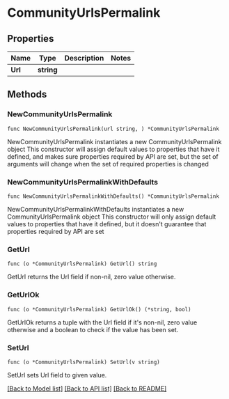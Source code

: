 # CommunityUrlsPermalink

## Properties

Name | Type | Description | Notes
------------ | ------------- | ------------- | -------------
**Url** | **string** |  | 

## Methods

### NewCommunityUrlsPermalink

`func NewCommunityUrlsPermalink(url string, ) *CommunityUrlsPermalink`

NewCommunityUrlsPermalink instantiates a new CommunityUrlsPermalink object
This constructor will assign default values to properties that have it defined,
and makes sure properties required by API are set, but the set of arguments
will change when the set of required properties is changed

### NewCommunityUrlsPermalinkWithDefaults

`func NewCommunityUrlsPermalinkWithDefaults() *CommunityUrlsPermalink`

NewCommunityUrlsPermalinkWithDefaults instantiates a new CommunityUrlsPermalink object
This constructor will only assign default values to properties that have it defined,
but it doesn't guarantee that properties required by API are set

### GetUrl

`func (o *CommunityUrlsPermalink) GetUrl() string`

GetUrl returns the Url field if non-nil, zero value otherwise.

### GetUrlOk

`func (o *CommunityUrlsPermalink) GetUrlOk() (*string, bool)`

GetUrlOk returns a tuple with the Url field if it's non-nil, zero value otherwise
and a boolean to check if the value has been set.

### SetUrl

`func (o *CommunityUrlsPermalink) SetUrl(v string)`

SetUrl sets Url field to given value.



[[Back to Model list]](../README.md#documentation-for-models) [[Back to API list]](../README.md#documentation-for-api-endpoints) [[Back to README]](../README.md)



